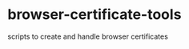 browser-certificate-tools
=========================

scripts to create and handle browser certificates

